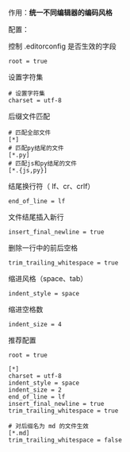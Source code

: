 作用：**统一不同编辑器的编码风格**

配置：

控制 .editorconfig 是否生效的字段

````
root = true
````

设置字符集

````
# 设置字符集
charset = utf-8
````

后缀文件匹配

````
# 匹配全部文件
[*]
# 匹配py结尾的文件
[*.py]
# 匹配js和py结尾的文件
[*.{js,py}]
````

结尾换行符（ lf、cr、crlf）

````
end_of_line = lf
````

文件结尾插入新行

````
insert_final_newline = true
````

删除一行中的前后空格

````
trim_trailing_whitespace = true
````

缩进风格（space、tab）

````
indent_style = space
````

缩进空格数

````
indent_size = 4
````

推荐配置

````
root = true

[*]
charset = utf-8
indent_style = space
indent_size = 2
end_of_line = lf
insert_final_newline = true
trim_trailing_whitespace = true

# 对后缀名为 md 的文件生效
[*.md]
trim_trailing_whitespace = false
````



